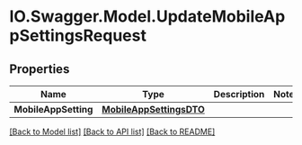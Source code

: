 # IO.Swagger.Model.UpdateMobileAppSettingsRequest
## Properties

Name | Type | Description | Notes
------------ | ------------- | ------------- | -------------
**MobileAppSetting** | [**MobileAppSettingsDTO**](MobileAppSettingsDTO.md) |  | 

[[Back to Model list]](../README.md#documentation-for-models) [[Back to API list]](../README.md#documentation-for-api-endpoints) [[Back to README]](../README.md)

